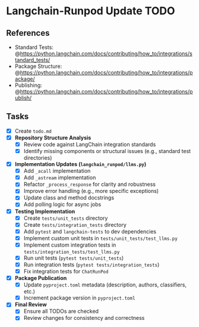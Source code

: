 # Langchain-Runpod Update TODO

## References
- Standard Tests: @https://python.langchain.com/docs/contributing/how_to/integrations/standard_tests/
- Package Structure: @https://python.langchain.com/docs/contributing/how_to/integrations/package/
- Publishing: @https://python.langchain.com/docs/contributing/how_to/integrations/publish/

## Tasks
- [x] Create `todo.md`
- [x] **Repository Structure Analysis**
    - [x] Review code against LangChain integration standards
    - [x] Identify missing components or structural issues (e.g., standard test directories)
- [x] **Implementation Updates (`langchain_runpod/llms.py`)**
    - [x] Add `_acall` implementation
    - [x] Add `_astream` implementation
    - [x] Refactor `_process_response` for clarity and robustness
    - [x] Improve error handling (e.g., more specific exceptions)
    - [x] Update class and method docstrings
    - [x] Add polling logic for async jobs
- [x] **Testing Implementation**
    - [x] Create `tests/unit_tests` directory
    - [x] Create `tests/integration_tests` directory
    - [x] Add `pytest` and `langchain-tests` to dev dependencies
    - [x] Implement custom unit tests in `tests/unit_tests/test_llms.py`
    - [x] Implement custom integration tests in `tests/integration_tests/test_llms.py`
    - [x] Run unit tests (`pytest tests/unit_tests`)
    - [x] Run integration tests (`pytest tests/integration_tests`)
    - [x] Fix integration tests for `ChatRunPod`
- [x] **Package Publication**
    - [x] Update `pyproject.toml` metadata (description, authors, classifiers, etc.)
    - [x] Increment package version in `pyproject.toml`
- [x] **Final Review**
    - [x] Ensure all TODOs are checked
    - [x] Review changes for consistency and correctness 